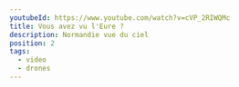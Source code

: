 ```yaml
---
youtubeId: https://www.youtube.com/watch?v=cVP_2RIWQMc
title: Vous avez vu l'Eure ?
description: Normandie vue du ciel
position: 2
tags:
  - video
  - drones
---
```

